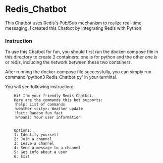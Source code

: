 # Redis_Chatbot

This Chatbot uses Redis's Pub/Sub mechanism to realize  real-time messaging. I created this Chatbot by integrating Redis with Python.

### Instruction
To use this Chatbot for fun, you should first run the docker-compose file in this directory to create 2 containers: one is for python and the other one is or redis, including the network between these two containers.

After running the docker-compose file successfully, you can simply run command 'python3 Redis_Chatbot.py' in your terminal.

You will see following instruction:

        Hi! I'm your friendly Redis Chatbot.
        Here are the commands this bot supports:
        !help: List of commands
        !weather <city>: Weather update
        !fact: Random fun fact
        !whoami: Your user information
        

        Options:
        1: Identify yourself
        2: Join a channel
        3: Leave a channel
        4: Send a message to a channel
        5: Get info about a user
        6: Exit



